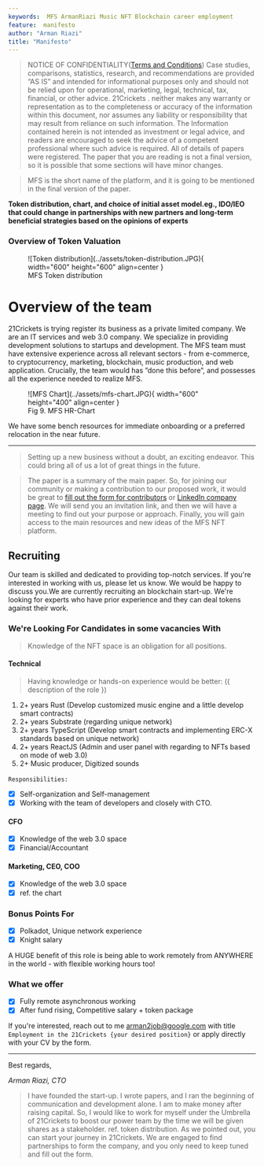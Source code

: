 ```yaml
---
keywords:  MFS ArmanRiazi Music NFT Blockchain career employment
feature:  manifesto
author: "Arman Riazi"
title: "Manifesto"
---
```


> NOTICE OF CONFIDENTIALITY([Terms and Conditions](../Concern_Legal/Agreement_Legal.md))
Case studies, comparisons, statistics, research, and recommendations are provided “AS IS” and intended for informational purposes only and should not be relied upon for operational, marketing, legal, technical, tax, financial, or other advice. 21Crickets . neither makes any warranty or representation as to the completeness or accuracy of the information within this document, nor assumes any liability or responsibility that may result from reliance on such information. The Information contained herein is not intended as investment or legal advice, and readers are encouraged to seek the advice of a competent professional where such advice is required. All of details of papers were registered. The paper that you are reading is not a final version, so it is possible that some sections will have minor changes.

> MFS is the short name of the platform, and it is going to be  mentioned  in the final version of the paper.

**Token distribution, chart, and choice of initial asset model.eg., IDO/IEO that could change in partnerships with new partners and long-term beneficial strategies based on the opinions of experts**


### Overview of Token Valuation

<figure markdown>
![Token distribution](../assets/token-distribution.JPG){ width="600" height="600" align=center }
<figcaption> MFS Token distribution </figcaption>
</figure>

# Overview of the team
21Crickets is trying register its business as a private limited company. We are an IT services and web 3.0 company. We specialize in providing development solutions to startups and development.
The MFS team must have extensive experience across all relevant sectors - from e-commerce, to cryptocurrency, marketing, blockchain, music production, and web application. Crucially, the team would has ”done this before”, and possesses all the experience needed to realize MFS.

<figure markdown>
![MFS Chart](../assets/mfs-chart.JPG){ width="600" height="400" align=center }
<figcaption>Fig 9. MFS HR-Chart</figcaption>
</figure>

We have some bench resources for immediate onboarding or a preferred relocation in the near future.

---

> Setting up a new business without a doubt, an exciting endeavor. This could bring all of us a lot of great things in the future.

> The paper is a summary of the main paper. So, for joining our community or making a contribution to our proposed work, it would be great to [fill out the form for contributors](../forms/Form_job_application.md) or [LinkedIn company page](https://www.linkedin.com/company/21Crickets). We will send you an invitation link, and then we will have a meeting to find out your purpose or approach. Finally, you will gain access to the main resources and new ideas of the MFS NFT platform.


## Recruiting

Our team is skilled and dedicated to providing top-notch services. If you're interested in working with us, please let us know. We would be happy to discuss you.We are currently recruiting an blockchain start-up. We're looking for experts who have prior experience and they can deal tokens against their work.

### We're Looking For Candidates in some vacancies With

> Knowledge of the NFT space is an obligation for all positions.

#### Technical

> Having knowledge or hands-on experience would be better: ({ description of the role })

1.  2+ years Rust (Develop customized music engine and a little develop smart contracts)
1.  2+ years Substrate (regarding unique network)
2.  2+ years TypeScript (Develop smart contracts and implementing ERC-X standards based on unique network)
3.  2+ years ReactJS (Admin and user panel with regarding to NFTs based on mode of web 3.0)
4.  2+ Music producer, Digitized sounds

`Responsibilities:`

- [x] Self-organization and Self-management
- [x] Working with the team of developers and closely with CTO.

#### CFO

- [x] Knowledge of the web 3.0 space
- [x] Financial/Accountant

#### Marketing, CEO, COO

- [x] Knowledge of the web 3.0 space
- [x] ref. the chart

### Bonus Points For

- [x] Polkadot, Unique network  experience
- [x] Knight salary

A HUGE benefit of this role is being able to work remotely from ANYWHERE in the world - with flexible working hours too!

### What we offer

- [x] Fully remote asynchronous working
- [x] After fund rising, Competitive salary + token package

If you're interested, reach out to me arman2job@google.com with title `Employment in the 21Crickets {your desired position}` or apply directly with your CV by the form.

---

Best regards,

*Arman Riazi, CTO*

> I have founded the start-up. I wrote papers, and I ran the beginning of communication and development alone. I am to make money after raising capital. So, I would like to work for myself under the Umbrella of 21Crickets to boost our power team by the time we will be given shares as a stakeholder. ref. token distribution. 
> As we pointed out, you can start your journey in 21Crickets. We are engaged to find partnerships to form the company, and you only need to keep tuned and fill out the form.
